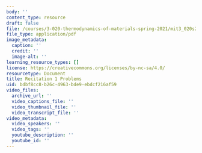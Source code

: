 ```yaml
---
body: ''
content_type: resource
draft: false
file: /courses/3-020-thermodynamics-of-materials-spring-2021/mit3_020s21_recitation1_problems.pdf
file_type: application/pdf
image_metadata:
  caption: ''
  credit: ''
  image-alt: ''
learning_resource_types: []
license: https://creativecommons.org/licenses/by-nc-sa/4.0/
resourcetype: Document
title: Recitation 1 Problems
uid: bdbf8cc8-b26c-4963-bde9-ebdcf216af59
video_files:
  archive_url: ''
  video_captions_file: ''
  video_thumbnail_file: ''
  video_transcript_file: ''
video_metadata:
  video_speakers: ''
  video_tags: ''
  youtube_description: ''
  youtube_id: ''
---
```

